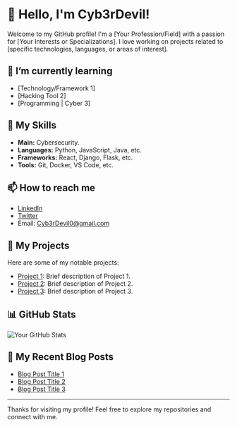 # 👋 Hello, I'm Cyb3rDevil!

Welcome to my GitHub profile! I'm a [Your Profession/Field] with a passion for [Your Interests or Specializations]. I love working on projects related to [specific technologies, languages, or areas of interest].

## 🌱 I’m currently learning
- [Technology/Framework 1]
- [Hacking Tool 2]
- [Programming | Cyber 3]

## 💼 My Skills
- **Main:** Cybersecurity.
- **Languages:** Python, JavaScript, Java, etc.
- **Frameworks:** React, Django, Flask, etc.
- **Tools:** Git, Docker, VS Code, etc.

## 📫 How to reach me
- [LinkedIn]([https://www.linkedin.com/in/cyber-devil-206975334/])
- [Twitter](https://twitter.com/Cyb3rDevil0)
- Email: Cyb3rDevil0@gmail.com

## 🚀 My Projects
Here are some of my notable projects:
- [Project 1](https://github.com/yourusername/project1): Brief description of Project 1.
- [Project 2](https://github.com/yourusername/project2): Brief description of Project 2.
- [Project 3](https://github.com/yourusername/project3): Brief description of Project 3.

## 📊 GitHub Stats
![Your GitHub Stats](https://github-readme-stats.vercel.app/api?username=cyb3rdevil&show_icons=true&theme=radical)

## 🔗 My Recent Blog Posts
- [Blog Post Title 1](link-to-your-blog-post-1)
- [Blog Post Title 2](link-to-your-blog-post-2)
- [Blog Post Title 3](link-to-your-blog-post-3)

---

Thanks for visiting my profile! Feel free to explore my repositories and connect with me.
